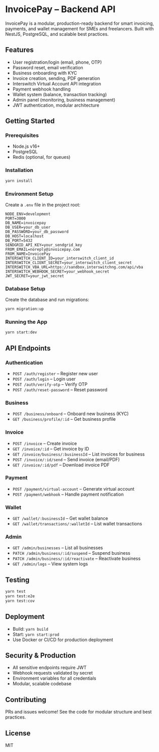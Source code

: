 
# InvoicePay – Backend API

InvoicePay is a modular, production-ready backend for smart invoicing, payments, and wallet management for SMEs and freelancers. Built with NestJS, PostgreSQL, and scalable best practices.

## Features
- User registration/login (email, phone, OTP)
- Password reset, email verification
- Business onboarding with KYC
- Invoice creation, sending, PDF generation
- Interswitch Virtual Account API integration
- Payment webhook handling
- Wallet system (balance, transaction tracking)
- Admin panel (monitoring, business management)
- JWT authentication, modular architecture

## Getting Started

### Prerequisites
- Node.js v16+
- PostgreSQL
- Redis (optional, for queues)

### Installation
```bash
yarn install
```

### Environment Setup
Create a `.env` file in the project root:
```
NODE_ENV=development
PORT=3000
DB_NAME=invoicepay
DB_USER=your_db_user
DB_PASSWORD=your_db_password
DB_HOST=localhost
DB_PORT=5432
SENDGRID_API_KEY=your_sendgrid_key
FROM_EMAIL=noreply@invoicepay.com
FROM_NAME=InvoicePay
INTERSWITCH_CLIENT_ID=your_interswitch_client_id
INTERSWITCH_CLIENT_SECRET=your_interswitch_client_secret
INTERSWITCH_VBA_URL=https://sandbox.interswitchng.com/api/vba
INTERSWITCH_WEBHOOK_SECRET=your_webhook_secret
JWT_SECRET=your_jwt_secret
```

### Database Setup
Create the database and run migrations:
```bash
yarn migration:up
```

### Running the App
```bash
yarn start:dev
```

## API Endpoints

### Authentication
- `POST /auth/register` – Register new user
- `POST /auth/login` – Login user
- `POST /auth/verify-otp` – Verify OTP
- `POST /auth/reset-password` – Reset password

### Business
- `POST /business/onboard` – Onboard new business (KYC)
- `GET /business/profile/:id` – Get business profile

### Invoice
- `POST /invoice` – Create invoice
- `GET /invoice/:id` – Get invoice by ID
- `GET /invoice/business/:businessId` – List invoices for business
- `POST /invoice/:id/send` – Send invoice (email/PDF)
- `GET /invoice/:id/pdf` – Download invoice PDF

### Payment
- `POST /payment/virtual-account` – Generate virtual account
- `POST /payment/webhook` – Handle payment notification

### Wallet
- `GET /wallet/:businessId` – Get wallet balance
- `GET /wallet/transactions/:walletId` – List wallet transactions

### Admin
- `GET /admin/businesses` – List all businesses
- `PATCH /admin/business/:id/suspend` – Suspend business
- `PATCH /admin/business/:id/reactivate` – Reactivate business
- `GET /admin/logs` – View system logs

## Testing
```bash
yarn test
yarn test:e2e
yarn test:cov
```

## Deployment
- Build: `yarn build`
- Start: `yarn start:prod`
- Use Docker or CI/CD for production deployment

## Security & Production
- All sensitive endpoints require JWT
- Webhook requests validated by secret
- Environment variables for all credentials
- Modular, scalable codebase

## Contributing
PRs and issues welcome! See the code for modular structure and best practices.

## License
MIT

